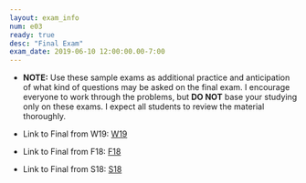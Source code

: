```yaml
---
layout: exam_info
num: e03
ready: true
desc: "Final Exam"
exam_date: 2019-06-10 12:00:00.00-7:00
---
```


* <strong> NOTE:</strong> Use these sample exams as additional practice and anticipation of what kind of questions may be asked on the final exam. I encourage everyone to work through the problems, but <b>DO NOT</b> base your studying only on these exams. I expect all students to review the material thoroughly.

* Link to Final from W19: [W19](https://sites.cs.ucsb.edu/~richert/cs32/exams/W19_FINAL.pdf)
* Link to Final from F18: [F18](https://sites.cs.ucsb.edu/~richert/cs32/exams/F18_FINAL.pdf)
* Link to Final from S18: [S18](https://sites.cs.ucsb.edu/~richert/cs32/exams/S18_FINAL.pdf)

